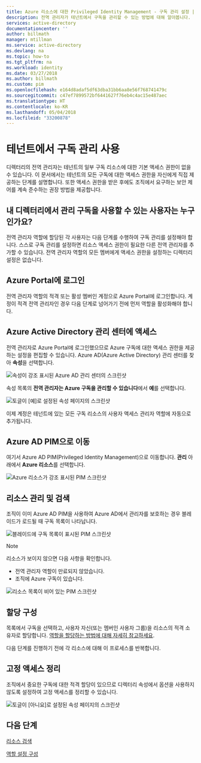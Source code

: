 ```yaml
---
title: Azure 리소스에 대한 Privileged Identity Management - 구독 관리 설정 | Microsoft Docs
description: 전역 관리자가 테넌트에서 구독을 관리할 수 있는 방법에 대해 알아봅니다.
services: active-directory
documentationcenter: ''
author: billmath
manager: mtillman
ms.service: active-directory
ms.devlang: na
ms.topic: how-to
ms.tgt_pltfrm: na
ms.workload: identity
ms.date: 03/27/2018
ms.author: billmath
ms.custom: pim
ms.openlocfilehash: e164d8adaf5df63dba31bb6aa8e56f768741479c
ms.sourcegitcommit: c47ef7899572bf6441627f76eb4c4ac15e487aec
ms.translationtype: HT
ms.contentlocale: ko-KR
ms.lasthandoff: 05/04/2018
ms.locfileid: "33200878"
---
```

# <a name="enable-subscription-management-in-your-tenant"></a>테넌트에서 구독 관리 사용

디렉터리의 전역 관리자는 테넌트의 일부 구독 리소스에 대한 기본 액세스 권한이 없을 수 있습니다. 이 문서에서는 테넌트의 모든 구독에 대한 액세스 권한을 자신에게 직접 제공하는 단계를 설명합니다. 또한 액세스 권한을 받은 후에도 조직에서 요구하는 보안 제어를 계속 준수하는 권장 방법을 제공합니다.

## <a name="who-can-enable-management-of-subscriptions-in-my-directory"></a>내 디렉터리에서 관리 구독을 사용할 수 있는 사용자는 누구인가요?

전역 관리자 역할에 할당된 각 사용자는 다음 단계를 수행하여 구독 관리를 설정해야 합니다. 스스로 구독 관리를 설정하면 리소스 액세스 권한이 필요한 다른 전역 관리자를 추가할 수 있습니다. 전역 관리자 역할의 모든 멤버에게 액세스 권한을 설정하는 디렉터리 설정은 없습니다.

## <a name="sign-in-to-the-azure-portal"></a>Azure Portal에 로그인

전역 관리자 역할의 적격 또는 활성 멤버인 계정으로 Azure Portal에 로그인합니다. 계정이 적격 전역 관리자인 경우 다음 단계로 넘어가기 전에 먼저 역할을 활성화해야 합니다.

## <a name="access-the-azure-active-directory-admin-center"></a>Azure Active Directory 관리 센터에 액세스

전역 관리자로 Azure Portal에 로그인했으므로 Azure 구독에 대한 액세스 권한을 제공하는 설정을 편집할 수 있습니다. Azure AD(Azure Active Directory) 관리 센터를 찾아 **속성**을 선택합니다.

![속성이 강조 표시된 Azure AD 관리 센터의 스크린샷](media/azure-pim-resource-rbac/aad_properties.png)

속성 목록의 **전역 관리자는 Azure 구독을 관리할 수 있습니다**에서 **예**를 선택합니다.

![토글이 [예]로 설정된 속성 페이지의 스크린샷](media/azure-pim-resource-rbac/aad_properties_save.png)

이제 계정은 테넌트에 있는 모든 구독 리소스의 사용자 액세스 관리자 역할에 자동으로 추가됩니다.

## <a name="browse-to-azure-ad-pim"></a>Azure AD PIM으로 이동

 여기서 Azure AD PIM(Privileged Identity Management)으로 이동합니다. **관리** 아래에서 **Azure 리소스**를 선택합니다.

![Azure 리소스가 강조 표시된 PIM 스크린샷](media/azure-pim-resource-rbac/aadpim_manage_azure_resources.png)

## <a name="manage-and-discover-resources"></a>리소스 관리 및 검색

조직이 이미 Azure AD PIM을 사용하여 Azure AD에서 관리자를 보호하는 경우 블레이드가 로드될 때 구독 목록이 나타납니다.

![블레이드에 구독 목록이 표시된 PIM 스크린샷](media/azure-pim-resource-rbac/aadpim_manage_azure_resource_some_there.png)

> [!NOTE]
> 리소스가 보이지 않으면 다음 사항을 확인합니다.
>- 전역 관리자 역할이 만료되지 않았습니다. 
>- 조직에 Azure 구독이 있습니다.

![리소스 목록이 비어 있는 PIM 스크린샷](media/azure-pim-resource-rbac/aadpim_rbac_empty_resource_list.png)

## <a name="configure-assignments"></a>할당 구성

목록에서 구독을 선택하고, 사용자 자신(또는 멤버인 사용자 그룹)을 리소스의 적격 소유자로 할당합니다. 
[역할을 할당하는 방법에 대해 자세히 참고하세요](pim-resource-roles-assign-roles.md).

다음 단계를 진행하기 전에 각 리소스에 대해 이 프로세스를 반복합니다.

## <a name="clean-up-standing-access"></a>고정 액세스 정리

조직에서 중요한 구독에 대한 적격 할당이 있으므로 디렉터리 속성에서 옵션을 사용하지 않도록 설정하여 고정 액세스를 정리할 수 있습니다.

![토글이 [아니요]로 설정된 속성 페이지의 스크린샷](media/azure-pim-resource-rbac/aad_properties_no.png)

## <a name="next-steps"></a>다음 단계

[리소스 검색](pim-resource-roles-discover-resources.md)

[역할 설정 구성](pim-resource-roles-configure-role-settings.md)









